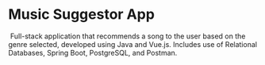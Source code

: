 # Music Suggestor App
​
Full-stack application that recommends a song to the user based on the genre selected, developed using Java and Vue.js. Includes use of Relational Databases, Spring Boot, PostgreSQL, and Postman. 
